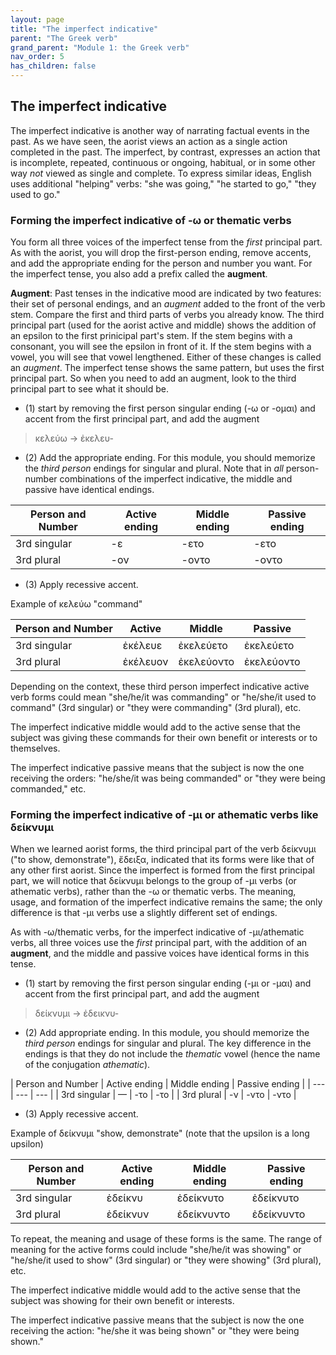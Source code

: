 ```yaml
---
layout: page
title: "The imperfect indicative"
parent: "The Greek verb"
grand_parent: "Module 1: the Greek verb"
nav_order: 5
has_children: false
---
```


## The imperfect indicative

The imperfect indicative is another way of narrating factual events in the past. 
As we have seen, the aorist views an action as a single action completed in the past. 
The imperfect, by contrast, expresses an action that is incomplete, repeated, continuous or ongoing, habitual, or in some other way *not* viewed as single and complete. To express similar ideas, English uses additional "helping" verbs: "she was going," "he started to go," "they used to go."


### Forming the imperfect indicative of -ω or thematic verbs

You form all three voices of the imperfect tense from the *first* principal part.  As with the aorist, you will drop the first-person ending, remove accents, and add the appropriate ending for the person and number you want. For the imperfect tense, you also add a prefix called the **augment**.


**Augment**:  Past tenses in the indicative mood are indicated by two features: their set of personal endings, and an *augment* added to the front of the verb stem. Compare the first and third parts of verbs you already know. The third principal part (used for the aorist active and middle) shows the addition of an epsilon to the first prinicipal part's stem. If the stem begins with a consonant, you will see the epsilon in front of it. If the stem begins with a vowel, you will see that vowel lengthened. Either of these changes is called an *augment*. The imperfect tense shows the same pattern, but uses the first principal part. So when you need to add an augment, look to the third principal part to see what it should be. 

- (1) start by removing the first person singular ending (-ω or -ομαι) and accent from the first principal part, and add the augment 

> κελεύω -> ἐκελευ-
>  
> 

- (2) Add the appropriate ending.  For this module, you should memorize the *third person* endings for singular and plural. Note that in *all* person-number combinations of the imperfect indicative, the middle and passive have identical endings.

| Person and Number | Active ending | Middle ending | Passive ending |
| --- | --- | --- | --- |
| 3rd singular |  -ε | -ετο | -ετο |
| 3rd plural | -ον | -οντο | -οντο |


- (3) Apply recessive accent.  

Example of κελεύω "command"

| Person and Number | Active | Middle | Passive |
| --- | --- | --- | --- |
| 3rd singular |  ἐκέλευε  | ἐκελεύετο | ἐκελεύετο |
| 3rd plural | ἐκέλευον | ἐκελεύοντο | ἐκελεύοντο |

Depending on the context, these third person imperfect indicative active verb forms could mean "she/he/it was commanding" or "he/she/it used to command" (3rd singular) or "they were commanding" (3rd plural), etc.

The imperfect indicative middle would add to the active sense that the subject was giving these commands for their own benefit or interests or to themselves.

The imperfect indicative passive means that the subject is now the one receiving the orders: "he/she/it was being commanded" or "they were being commanded," etc.



### Forming the imperfect indicative of -μι or athematic verbs like δείκνυμι 

When we learned aorist forms, the third principal part of the verb δείκνυμι ("to show, demonstrate"), ἔδειξα, indicated that its forms were like that of any other first aorist. Since the imperfect is formed from the first principal part, we will notice that δείκνυμι belongs to the group of -μι verbs (or athematic verbs), rather than the -ω or thematic verbs. The meaning, usage, and formation of the imperfect indicative remains the same; the only difference is that -μι verbs use a slightly different set of endings.

As with -ω/thematic verbs, for the imperfect indicative of -μι/athematic verbs, all three voices use the *first* principal part, with the addition of an **augment**, and the middle and passive voices have identical forms in this tense.

- (1) start by removing the first person singular ending (-μι or -μαι) and accent from the first principal part, and add the augment 

> δείκνυμι  -> ἐδεικνυ-


- (2) Add appropriate ending.  In this module, you should memorize the *third person* endings for singular and plural. The key difference in the endings is that they do not include the *thematic* vowel (hence the name of the conjugation *athematic*).

| Person and Number | Active ending | Middle ending | Passive ending |
| --- | --- | --- |
| 3rd singular |  — | -το | -το |
| 3rd plural | -ν | -ντο | -ντο |


- (3) Apply recessive accent.  

Example of δείκνυμι "show, demonstrate" (note that the upsilon is a long upsilon)

| Person and Number | Active ending | Middle ending | Passive ending |
| --- | --- | --- | --- |
| 3rd singular |  ἐδείκνυ  | ἐδείκνυτο  | ἐδείκνυτο |
| 3rd plural | ἐδείκνυν  | ἐδείκνυντο  | ἐδείκνυντο |

To repeat, the meaning and usage of these forms is the same. The range of meaning for the active forms could include "she/he/it was showing" or "he/she/it used to show" (3rd singular) or "they were showing" (3rd plural), etc.

The imperfect indicative middle would add to the active sense that the subject was showing for their own benefit or interests.

The imperfect indicative passive means that the subject is now the one receiving the action: "he/she it was being shown" or "they were being shown."
